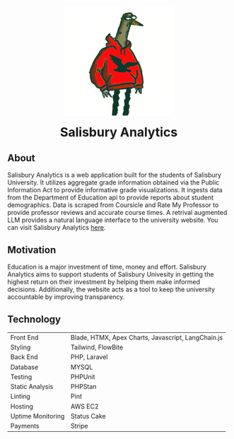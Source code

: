 <div style="display:flex;justify-content:center">
    <img src="./public/gully-removebg-preview.png" width="250" style="">
</div>

<h1 style="text-align: center;margin-top:20px;">Salisbury Analytics</h1>

## About
Salisbury Analytics is a web application built for the students of Salisbury University. It utilizes aggregate grade information obtained via the Public Information Act to provide informative grade visualizations. It ingests data from the Department of Education api to provide reports about student demographics. Data is scraped from Coursicle and Rate My Professor to provide professor reviews and accurate course times. A retrival augmented LLM provides a natural language interface to the university website. You can visit Salisbury Analytics [here](https://salisburyanalytics.com).

## Motivation
Education is a major investment of time, money and effort. Salisbury Analytics aims to support students of Salisbury Univesity in getting the highest return on their investment by helping them make informed decisions. Additionally, the website acts as a tool to keep the university accountable by improving transparency.

## Technology

|  | |
| ------------------|------------------|
| Front End | Blade, HTMX, Apex Charts, Javascript, LangChain.js |
| Styling | Tailwind, FlowBite |
| Back End | PHP, Laravel |
| Database | MYSQL |
| Testing | PHPUnit |
| Static Analysis | PHPStan |
| Linting | Pint |
| Hosting | AWS EC2 |
| Uptime Monitoring | Status Cake |
| Payments | Stripe |


